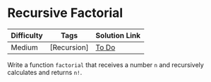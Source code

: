 # Recursive Factorial

| Difficulty | Tags        | Solution Link |
| ---------- | ----------- | ------------- |
| Medium     | [Recursion] | [To Do]()     |

Write a function `factorial` that receives a number `n` and recursively calculates and returns `n!`.
